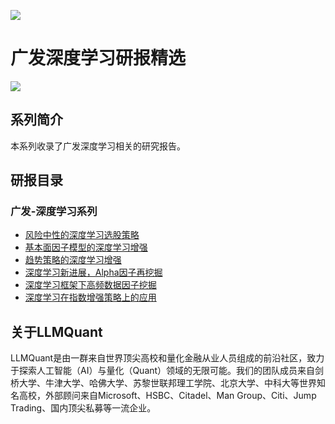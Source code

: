 ![](https://fastly.jsdelivr.net/gh/bucketio/img11@main/2024/10/21/1729466068183-23134fce-3131-4262-b18c-f378d71af4f6.gif)

# 广发深度学习研报精选

![](https://fastly.jsdelivr.net/gh/bucketio/img9@main/2024/10/20/1729465031968-b3c8959e-1d37-4b8a-91b1-b0b0dfe25143.png)


## 系列简介

本系列收录了广发深度学习相关的研究报告。

## 研报目录

### 广发-深度学习系列

- [风险中性的深度学习选股策略](https://quant-wiki.com/pdf/%E5%B9%BF%E5%8F%91%E6%B7%B1%E5%BA%A6%E5%AD%A6%E4%B9%A0%E7%A0%94%E7%A9%B6%E6%8A%A5%E5%91%8A5%EF%BC%9A%E9%A3%8E%E9%99%A9%E4%B8%AD%E6%80%A7%E7%9A%84%E6%B7%B1%E5%BA%A6%E5%AD%A6%E4%B9%A0%E9%80%89%E8%82%A1%E7%AD%96%E7%95%A5.pdf)
- [基本面因子模型的深度学习增强](https://quant-wiki.com/pdf/%E5%B9%BF%E5%8F%91%E6%B7%B1%E5%BA%A6%E5%AD%A6%E4%B9%A0%E7%A0%94%E7%A9%B6%E6%8A%A5%E5%91%8A8%EF%BC%9A%E5%9F%BA%E6%9C%AC%E9%9D%A2%E5%9B%A0%E5%AD%90%E6%A8%A1%E5%9E%8B%E7%9A%84%E6%B7%B1%E5%BA%A6%E5%AD%A6%E4%B9%A0%E5%A2%9E%E5%BC%BA.pdf)
- [趋势策略的深度学习增强](https://quant-wiki.com/pdf/%E5%B9%BF%E5%8F%91%E6%B7%B1%E5%BA%A6%E5%AD%A6%E4%B9%A0%E7%A0%94%E7%A9%B6%E6%8A%A5%E5%91%8A4%EF%BC%9A%E8%B6%8B%E5%8A%BF%E7%AD%96%E7%95%A5%E7%9A%84%E6%B7%B1%E5%BA%A6%E5%AD%A6%E4%B9%A0%E5%A2%9E%E5%BC%BA.pdf)
- [深度学习新进展，Alpha因子再挖掘](https://quant-wiki.com/pdf/%E5%B9%BF%E5%8F%91%E6%B7%B1%E5%BA%A6%E5%AD%A6%E4%B9%A0%E7%A0%94%E7%A9%B6%E6%8A%A5%E5%91%8A3%EF%BC%9A%E6%B7%B1%E5%BA%A6%E5%AD%A6%E4%B9%A0%E6%96%B0%E8%BF%9B%E5%B1%95%EF%BC%8CAlpha%E5%9B%A0%E5%AD%90%E5%86%8D%E6%8C%96%E6%8E%98.pdf)
- [深度学习框架下高频数据因子挖掘](https://quant-wiki.com/pdf/%E5%B9%BF%E5%8F%91%E6%B7%B1%E5%BA%A6%E5%AD%A6%E4%B9%A0%E7%A0%94%E7%A9%B6%E6%8A%A5%E5%91%8A7%EF%BC%9A%E6%B7%B1%E5%BA%A6%E5%AD%A6%E4%B9%A0%E6%A1%86%E6%9E%B6%E4%B8%8B%E9%AB%98%E9%A2%91%E6%95%B0%E6%8D%AE%E5%9B%A0%E5%AD%90%E6%8C%96%E6%8E%98.pdf)
- [深度学习在指数增强策略上的应用](https://quant-wiki.com/pdf/%E5%B9%BF%E5%8F%91%E6%B7%B1%E5%BA%A6%E5%AD%A6%E4%B9%A0%E7%A0%94%E7%A9%B6%E6%8A%A5%E5%91%8A6%EF%BC%9A%E6%B7%B1%E5%BA%A6%E5%AD%A6%E4%B9%A0%E5%9C%A8%E6%8C%87%E6%95%B0%E5%A2%9E%E5%BC%BA%E7%AD%96%E7%95%A5%E4%B8%8A%E7%9A%84%E5%BA%94%E7%94%A8.pdf)

## 关于LLMQuant

LLMQuant是由一群来自世界顶尖高校和量化金融从业人员组成的前沿社区，致力于探索人工智能（AI）与量化（Quant）领域的无限可能。我们的团队成员来自剑桥大学、牛津大学、哈佛大学、苏黎世联邦理工学院、北京大学、中科大等世界知名高校，外部顾问来自Microsoft、HSBC、Citadel、Man Group、Citi、Jump Trading、国内顶尖私募等一流企业。